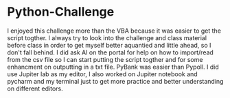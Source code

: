 # Python-Challenge
I enjoyed this challenge more than the VBA because it was easier to get the script togther. I always try to look into the challenge and class material before class in order to get myself better aquantied and little ahead, so I don't fall behind. I did ask AI on the portal for help on how to import/read from the csv file so  I can start putting the script togther and for some enhancment on outputting in a txt file. PyBank was easier than Pypoll. I did use Jupiter lab as my editor, I also worked on Jupiter notebook and pycharm and my terminal just to get more practice and better understanding on different editors.

